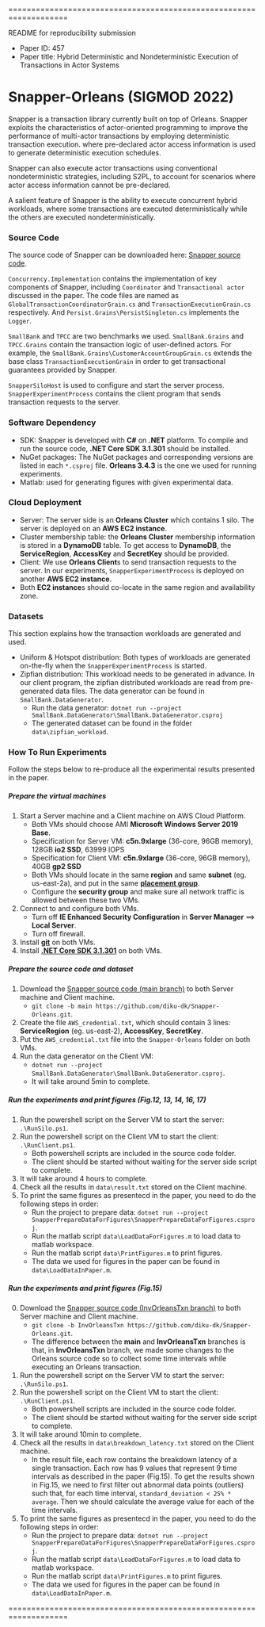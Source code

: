 ===================================================================

README for reproducibility submission
- Paper ID: 457
- Paper title: Hybrid Deterministic and Nondeterministic Execution of Transactions in Actor Systems

# Snapper-Orleans (SIGMOD 2022)
Snapper is a transaction library currently built on top of Orleans. Snapper exploits the characteristics of actor-oriented programming to improve the performance of multi-actor transactions by employing deterministic transaction execution. where pre-declared actor access information is used to generate deterministic execution schedules. 

Snapper can also execute actor transactions using conventional nondeterministic strategies, including S2PL, to account for scenarios where actor access information cannot be pre-declared. 

A salient feature of Snapper is the ability to execute concurrent hybrid workloads, where some transactions are executed deterministically while the others are executed nondeterministically.

### Source Code
The source code of Snapper can be downloaded here: [Snapper source code](https://github.com/diku-dk/Snapper-Orleans).

`Concurrency.Implementation` contains the implementation of key components of Snapper, including `Coordinator` and `Transactional actor` discussed in the paper. The code files are named as `GlobalTransactionCoordinatorGrain.cs` and `TransactionExecutionGrain.cs` respectively. And `Persist.Grains\PersistSingleton.cs` implements the `Logger`. 

`SmallBank` and `TPCC` are two benchmarks we used. `SmallBank.Grains` and `TPCC.Grains` contain the transaction logic of user-defined actors. For example, the `SmallBank.Grains\CustomerAccountGroupGrain.cs` extends the base class `TransactionExecutionGrain` in order to get transactional guarantees provided by Snapper. 

`SnapperSiloHost` is used to configure and start the server process. `SnapperExperimentProcess` contains the client program that sends transaction requests to the server.

### Software Dependency
- SDK: Snapper is developed with **C#** on **.NET** platform. To compile and run the source code, **.NET Core SDK 3.1.301** should be installed.
- NuGet packages: The NuGet packages and corresponding versions are listed in each `*.csproj` file. **Orleans 3.4.3** is the one we used for running experiments.
- Matlab: used for generating figures with given experimental data.

### Cloud Deployment
- Server: The server side is an **Orleans Cluster** which contains 1 silo. The server is deployed on an **AWS EC2 instance**.
- Cluster membership table: the **Orleans Cluster** membership information is stored in a **DynamoDB** table. To get access to **DynamoDB**, the **ServiceRegion**, **AccessKey** and **SecretKey** should be provided.
- Client: We use **Orleans Client**s to send transaction requests to the server. In our experiments, `SnapperExperimentProcess` is deployed on another **AWS EC2 instance**.
- Both **EC2 instance**s should co-locate in the same region and availability zone.

### Datasets
This section explains how the transaction workloads are generated and used.
- Uniform & Hotspot distribution: Both types of workloads are generated on-the-fly when the `SnapperExperimentProcess` is started.
- Zipfian distribution: This workload needs to be generated in advance. In our client program, the zipfian distributed workloads are read from pre-generated data files. The data generator can be found in `SmallBank.DataGenerator`.
  * Run the data generator: `dotnet run --project SmallBank.DataGenerator\SmallBank.DataGenerator.csproj`
  * The generated dataset can be found in the folder `data\zipfian_workload`.

### How To Run Experiments
Follow the steps below to re-produce all the experimental results presented in the paper.

##### Prepare the virtual machines
1. Start a Server machine and a Client machine on AWS Cloud Platform.
   - Both VMs should choose AMI **Microsoft Windows Server 2019 Base**.
   - Specification for Server VM: **c5n.9xlarge** (36-core, 96GB memory), 128GB **io2 SSD**, 63999 IOPS
   - Specification for Client VM: **c5n.9xlarge** (36-core, 96GB memory), 40GB **gp2 SSD**
   - Both VMs should locate in the same **region** and same **subnet** (eg. us-east-2a), and put in the same [**placement group**](https://docs.aws.amazon.com/AWSEC2/latest/UserGuide/placement-groups.html).
   - Configure the **security group** and make sure all network traffic is allowed between these two VMs.
2. Connect to and configure both VMs.
   - Turn off **IE Enhanced Security Configuration** in **Server Manager** ==> **Local Server**.
   - Turn off firewall.
3. Install [**git**](https://git-scm.com/downloads) on both VMs.
4. Install [**.NET Core SDK 3.1.301**](https://github.com/dotnet/core/blob/main/release-notes/3.1/3.1.5/3.1.301-download.md) on both VMs.

##### Prepare the source code and dataset
1. Download the [Snapper source code (main branch)](https://github.com/diku-dk/Snapper-Orleans) to both Server machine and Client machine.
   - `git clone -b main https://github.com/diku-dk/Snapper-Orleans.git`.
2. Create the file `AWS_credential.txt`, which should contain 3 lines: **ServiceRegion** (eg. us-east-2), **AccessKey**, **SecretKey**.
3. Put the `AWS_credential.txt` file into the `Snapper-Orleans` folder on both VMs.
4. Run the data generator on the Client VM:
   - `dotnet run --project SmallBank.DataGenerator\SmallBank.DataGenerator.csproj`.
   - It will take around 5min to complete.

##### Run the experiments and print figures (Fig.12, 13, 14, 16, 17)
1. Run the powershell script on the Server VM to start the server: `.\RunSilo.ps1`.
2. Run the powershell script on the Client VM to start the client: `.\RunClient.ps1`.
   - Both powershell scripts are included in the source code folder.
   - The client should be started without waiting for the server side script to complete.
3. It will take around 4 hours to complete.
4. Check all the results in `data\result.txt` stored on the Client machine.
5. To print the same figures as presentecd in the paper, you need to do the following steps in order:
   - Run the project to prepare data: `dotnet run --project SnapperPrepareDataForFigures\SnapperPrepareDataForFigures.csproj`.
   - Run the matlab script `data\LoadDataForFigures.m` to load data to matlab workspace.
   - Run the matlab script `data\PrintFigures.m` to print figures.
   - The data we used for figures in the paper can be found in `data\LoadDataInPaper.m`.

##### Run the experiments and print figures (Fig.15)
0. Download the [Snapper source code (InvOrleansTxn branch)](https://github.com/diku-dk/Snapper-Orleans) to both Server machine and Client machine.
   - `git clone -b InvOrleansTxn https://github.com/diku-dk/Snapper-Orleans.git`.
   - The difference between the **main** and **InvOrleansTxn** branches is that, in **InvOrleansTxn** branch, we made some changes to the Orleans source code so to collect some time intervals while executing an Orleans transaction.
1. Run the powershell script on the Server VM to start the server: `.\RunSilo.ps1`.
2. Run the powershell script on the Client VM to start the client: `.\RunClient.ps1`.
   - Both powershell scripts are included in the source code folder.
   - The client should be started without waiting for the server side script to complete.
3. It will take around 10min to complete.
4. Check all the results in `data\breakdown_latency.txt` stored on the Client machine.
   - In the result file, each row contains the breakdown latency of a single transaction. Each row has 9 values that represent 9 time intervals as described in the paper (Fig.15). To get the results shown in Fig.15, we need to first filter out abnormal data points (outliers) such that, for each time interval, `standard_deviation < 25% * average`. Then we should calculate the average value for each of the time intervals.
5. To print the same figures as presentecd in the paper, you need to do the following steps in order:
   - Run the project to prepare data: `dotnet run --project SnapperPrepareDataForFigures\SnapperPrepareDataForFigures.csproj`.
   - Run the matlab script `data\LoadDataForFigures.m` to load data to matlab workspace.
   - Run the matlab script `data\PrintFigures.m` to print figures.
   - The data we used for figures in the paper can be found in `data\LoadDataInPaper.m`.

===================================================================
